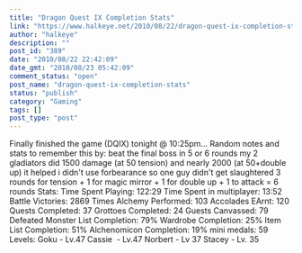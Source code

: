 ```yaml
---
title: "Dragon Quest IX Completion Stats"
link: "https://www.halkeye.net/2010/08/22/dragon-quest-ix-completion-stats/"
author: "halkeye"
description: ""
post_id: "389"
date: "2010/08/22 22:42:09"
date_gmt: "2010/08/23 05:42:09"
comment_status: "open"
post_name: "dragon-quest-ix-completion-stats"
status: "publish"
category: "Gaming"
tags: []
post_type: "post"
---
```


Finally finished the game (DQIX) tonight @ 10:25pm... Random notes and stats to remember this by: beat the final boss in 5 or 6 rounds my 2 gladiators did 1500 damage (at 50 tension) and nearly 2000 (at 50+double up) it helped i didn't use forbearance so one guy didn't get slaughtered 3 rounds for tension + 1 for magic mirror + 1 for double up + 1 to attack = 6 rounds Stats: Time Spent Playing: 122:29 Time Spent in multiplayer: 13:52 Battle Victories: 2869 Times Alchemy Performed: 103 Accolades EArnt: 120 Quests Completed: 37 Grottoes Completed: 24 Guests Canvassed: 79 Defeated Monster List Completion: 79% Wardrobe Completion: 25% Item List Completion: 51% Alchenomicon Completion: 19% mini medals: 59 Levels: Goku - Lv.47 Cassie  - Lv.47 Norbert - Lv 37 Stacey - Lv. 35